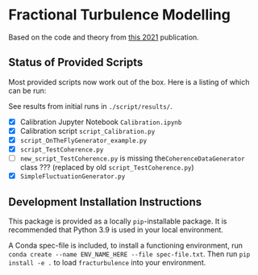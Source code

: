 # Fractional Turbulence Modelling 

Based on the code and theory from [this 2021](https://arxiv.org/pdf/2107.11046.pdf) publication. 

## Status of Provided Scripts 

Most provided scripts now work out of the box. Here is a listing of which can be run: 

See results from initial runs in ``./script/results/``. 

- [x] Calibration Jupyter Notebook ``Calibration.ipynb`` 
- [x] Calibration script ``script_Calibration.py`` 
- [x] ``script_OnTheFlyGenerator_example.py`` 
- [x] ``script_TestCoherence.py`` 
- [ ] ``new_script_TestCoherence.py`` is missing the``CoherenceDataGenerator`` class ??? (replaced by old ``script_TestCoherence.py``)
- [x] ``SimpleFluctuationGenerator.py`` 

## Development Installation Instructions 

This package is provided as a locally ``pip``-installable package. It is recommended that Python 3.9 is used in your local environment. 

A Conda spec-file is included, to install a functioning environment, run ``conda create --name ENV_NAME_HERE --file spec-file.txt``. Then run ``pip install -e .`` to load ``fracturbulence`` into your environment. 

